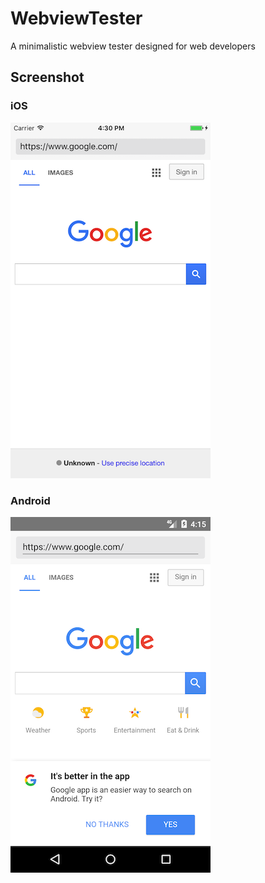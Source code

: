 # WebviewTester

A minimalistic webview tester designed for web developers

## Screenshot

### iOS
![iOS](docs/assets/ios-0.1.0.png)

### Android
![Android](docs/assets/android-0.1.0.png)
